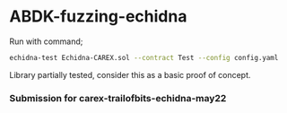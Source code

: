 # ABDK-fuzzing-echidna


Run with command;
```bash
echidna-test Echidna-CAREX.sol --contract Test --config config.yaml
```

Library partially tested, consider this as a basic proof of concept.

### Submission for carex-trailofbits-echidna-may22
